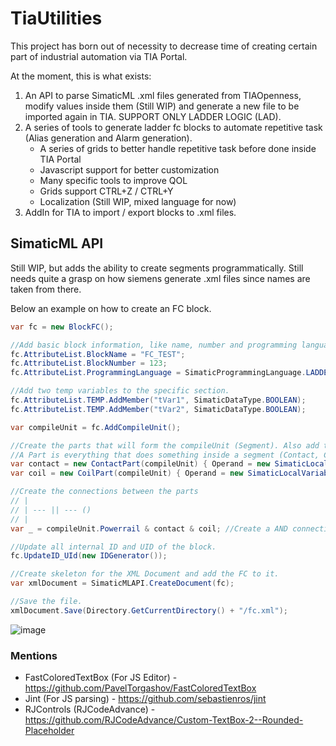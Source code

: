 # TiaUtilities

This project has born out of necessity to decrease time of creating certain part of industrial automation via TIA Portal.

At the moment, this is what exists:
1) An API to parse SimaticML .xml files generated from TIAOpenness, modify values inside them (Still WIP) and generate a new file to be imported again in TIA. SUPPORT ONLY LADDER LOGIC (LAD).
2) A series of tools to generate ladder fc blocks to automate repetitive task (Alias generation and Alarm generation).
   - A series of grids to better handle repetitive task before done inside TIA Portal
   - Javascript support for better customization
   - Many specific tools to improve QOL
   - Grids support CTRL+Z / CTRL+Y
   - Localization (Still WIP, mixed language for now)
3) AddIn for TIA to import / export blocks to .xml files.

## SimaticML API
Still WIP, but adds the ability to create segments programmatically. Still needs quite a grasp on how siemens generate .xml files since names are taken from there.

Below an example on how to create an FC block.
```C#
var fc = new BlockFC();

//Add basic block information, like name, number and programming language.
fc.AttributeList.BlockName = "FC_TEST";
fc.AttributeList.BlockNumber = 123;
fc.AttributeList.ProgrammingLanguage = SimaticProgrammingLanguage.LADDER;

//Add two temp variables to the specific section.
fc.AttributeList.TEMP.AddMember("tVar1", SimaticDataType.BOOLEAN);
fc.AttributeList.TEMP.AddMember("tVar2", SimaticDataType.BOOLEAN);

var compileUnit = fc.AddCompileUnit();

//Create the parts that will form the compileUnit (Segment). Also add the operand of the part to the local variable created before.
//A Part is everything that does something inside a segment (Contact, Coil, Block) that is not an FC/FB.
var contact = new ContactPart(compileUnit) { Operand = new SimaticLocalVariable("tVar1") };
var coil = new CoilPart(compileUnit) { Operand = new SimaticLocalVariable("tVar2") };

//Create the connections between the parts
// |
// | --- || --- () 
// |
var _ = compileUnit.Powerrail & contact & coil; //Create a AND connection between all the parts.

//Update all internal ID and UID of the block.
fc.UpdateID_UId(new IDGenerator());

//Create skeleton for the XML Document and add the FC to it.
var xmlDocument = SimaticMLAPI.CreateDocument(fc);

//Save the file.
xmlDocument.Save(Directory.GetCurrentDirectory() + "/fc.xml");
```
![image](https://github.com/Parozzz/TiaUtilities/assets/29524775/4c149485-f08a-46ed-a8b5-f24a3c973e0f)

### Mentions
- FastColoredTextBox (For JS Editor) - https://github.com/PavelTorgashov/FastColoredTextBox
- Jint (For JS parsing) - https://github.com/sebastienros/jint
- RJControls (RJCodeAdvance) - https://github.com/RJCodeAdvance/Custom-TextBox-2--Rounded-Placeholder
